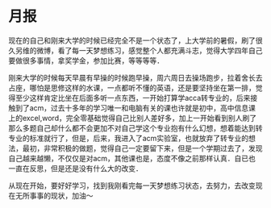# 月报
现在的自己和刚来大学的时候已经完全不是一个状态了，上大学前的暑假，刷了很久另维的微博，看了每一天梦想练习，感觉整个人都充满斗志，觉得大学四年自己要做很多事情，拿奖学金，参加比赛，等等等等．

刚来大学的时候每天早晨有早操的时候跑早操，周六周日去操场跑步，拉着舍长去占座，哪怕是思修这样的水课，一点都听不懂的英语，还是要坚持坐在第一排，觉得至少这样肯定比坐在后面多听一点东西，一开始打算学acca转专业的，后来接触到了acm，过去十多年的学习唯一和电脑有关的课也许就是初中，高中信息课上的excel,word，完全零基础觉得自己比别人差好多，加上一开始看到别人刷了那么多题自己却什么都不会更加不对自己学这个专业抱有什么幻想，想着能达到转专业的标准就行了，但是，后来，我进入了acm实验室，也就放弃了转专业的想法，最初，非常积极的做题，觉得自己一定要留下来，但是一个学期过去了，发现自己越来越懒，不仅仅是对acm，其他课也是，态度不像之前那样认真．自已也一直在反思，但是还是没有什么大的改变．

从现在开始，要好好学习，找到我刚看完每一天梦想练习状态，去努力，去改变现在无所事事的现状，加油～

